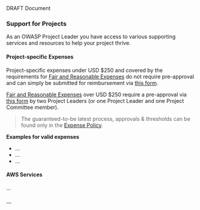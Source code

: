 <div class="alert">
DRAFT Document
</div>

### Support for Projects

As an OWASP Project Leader you have access to various supporting services and resources to help your project thrive.

#### Project-specific Expenses

Project-specific expenses under USD $250 and covered by the requirements for [Fair and Reasonable Expenses](https://owasp.org/www-policy/operational/expense-reimbursement#fair-and-reasonable-expenses) do not require pre-approval and can simply be submitted for reimbursement via [this form](https://owasporg.atlassian.net/servicedesk/customer/portal/4/group/12).

[Fair and Reasonable Expenses](https://owasp.org/www-policy/operational/expense-reimbursement#fair-and-reasonable-expenses) over USD $250 require a pre-approval via [this form](https://owasporg.atlassian.net/servicedesk/customer/portal/4/group/9) by two Project Leaders (or one Project Leader and one Project Committee member).

> The guaranteed-to-be latest process, approvals & thresholds can be found only in the [Expense Policy](https://owasp.org/www-policy/operational/expense-reimbursement.html).

**Examples for valid expenses**

* ...
* ...
* ...

#### AWS Services

...

#### ...


